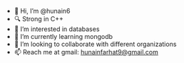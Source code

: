 - 👋 Hi, I’m @hunain6
- 🔍 Strong in C++  
- 👀 I’m interested in databases
- 🌱 I’m currently learning mongodb
- 💞️ I’m looking to collaborate with different organizations
- 📫 Reach me at gmail: hunainfarhat9@gmail.com

<!---
hunain6/hunain6 is a ✨ special ✨ repository because its `README.md` (this file) appears on your GitHub profile.
You can click the Preview link to take a look at your changes.
--->
